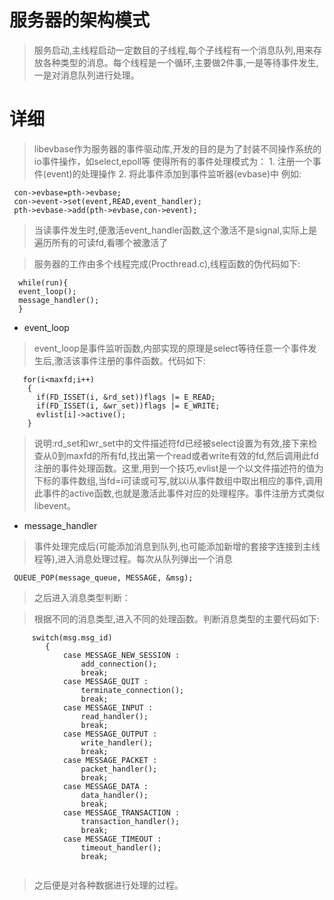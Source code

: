 # 服务器的架构模式 #
> 服务启动,主线程启动一定数目的子线程,每个子线程有一个消息队列,用来存放各种类型的消息。每个线程是一个循环,主要做2件事,一是等待事件发生,一是对消息队列进行处理。

# 详细 #
> libevbase作为服务器的事件驱动库,开发的目的是为了封装不同操作系统的io事件操作，如select,epoll等
使得所有的事件处理模式为： 1. 注册一个事件(event)的处理操作 2. 将此事件添加到事件监听器(evbase)中
例如:
```
 con->evbase=pth->evbase;
 con->event->set(event,READ,event_handler); 
 pth->evbase->add(pth->evbase,con->event);
```
> 当读事件发生时,便激活event\_handler函数,这个激活不是signal,实际上是遍历所有的可读fd,看哪个被激活了

> 服务器的工作由多个线程完成(Procthread.c),线程函数的伪代码如下:
```
  while(run){
  event_loop();
  message_handler();
  }
```

  * event\_loop
> event\_loop是事件监听函数,内部实现的原理是select等待任意一个事件发生后,激活该事件注册的事件函数。代码如下:
```
   for(i<maxfd;i++)
    {
      if(FD_ISSET(i, &rd_set))flags |= E_READ;
      if(FD_ISSET(i, &wr_set))flags |= E_WRITE;
      evlist[i]->active();
    }
```

> 说明:rd\_set和wr\_set中的文件描述符fd已经被select设置为有效,接下来检查从0到maxfd的所有fd,找出第一个read或者write有效的fd,然后调用此fd注册的事件处理函数。这里,用到一个技巧,evlist是一个以文件描述符的值为下标的事件数组,当fd=i可读或可写,就以i从事件数组中取出相应的事件,调用此事件的active函数,也就是激活此事件对应的处理程序。事件注册方式类似libevent。

  * message\_handler

> 事件处理完成后(可能添加消息到队列,也可能添加新增的套接字连接到主线程等),进入消息处理过程。每次从队列弹出一个消息
```
 QUEUE_POP(message_queue, MESSAGE, &msg);
```
> 之后进入消息类型判断：


> 根据不同的消息类型,进入不同的处理函数。判断消息类型的主要代码如下:
```
     switch(msg.msg_id)
        {
            case MESSAGE_NEW_SESSION :
                add_connection();
                break;
            case MESSAGE_QUIT :
                terminate_connection();
                break;
            case MESSAGE_INPUT :
                read_handler();
                break;
            case MESSAGE_OUTPUT :
                write_handler();
                break;
            case MESSAGE_PACKET :
                packet_handler();
                break;
            case MESSAGE_DATA :
                data_handler();
                break;
            case MESSAGE_TRANSACTION :
                transaction_handler();
                break;
            case MESSAGE_TIMEOUT :
                timeout_handler();
                break;
        
```

> 之后便是对各种数据进行处理的过程。